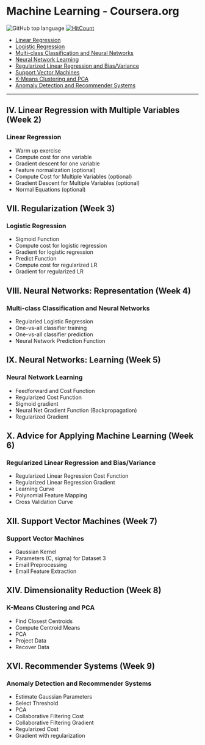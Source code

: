 # Machine Learning - Coursera.org

![GitHub top language](https://img.shields.io/github/languages/top/svoit/Machine_Learning)
[![HitCount](http://hits.dwyl.com/svoit/Machine_Learning.svg)](http://hits.dwyl.com/svoit/Machine_Learning)

- [Linear Regression](#linear-regression)
- [Logistic Regression](#logistic-regression)
- [Multi-class Classification and Neural Networks](#multi-class-classification-and-neural-networks)
- [Neural Network Learning](#neural-network-learning)
- [Regularized Linear Regression and Bias/Variance](#regularized-linear-regression-and-biasvariance)
- [Support Vector Machines](#support-vector-machines)
- [K-Means Clustering and PCA](#k-means-clustering-and-pca)
- [Anomaly Detection and Recommender Systems](#anomaly-detection-and-recommender-systems)

------


## IV. Linear Regression with Multiple Variables (Week 2)

### Linear Regression


 * Warm up exercise
 * Compute cost for one variable
 * Gradient descent for one variable
 * Feature normalization (optional)
 * Compute Cost for Multiple Variables (optional)
 * Gradient Descent for Multiple Variables (optional)
 * Normal Equations (optional)


## VII. Regularization (Week 3)

### Logistic Regression


 * Sigmoid Function
 * Compute cost for logistic regression
 * Gradient for logistic regression
 * Predict Function
 * Compute cost for regularized LR
 * Gradient for regularized LR


## VIII. Neural Networks: Representation (Week 4)

### Multi-class Classification and Neural Networks

 * Regularied Logistic Regression
 * One-vs-all classifier training
 * One-vs-all classifier prediction
 * Neural Network Prediction Function


## IX. Neural Networks: Learning (Week 5)

### Neural Network Learning

 * Feedforward and Cost Function
 * Regularized Cost Function
 * Sigmoid gradient
 * Neural Net Gradient Function (Backpropagation)
 * Regularized Gradient


## X. Advice for Applying Machine Learning (Week 6)

### Regularized Linear Regression and Bias/Variance

 * Regularized Linear Regression Cost Function
 * Regularized Linear Regression Gradient
 * Learning Curve
 * Polynomial Feature Mapping
 * Cross Validation Curve


## XII. Support Vector Machines (Week 7)

### Support Vector Machines

 * Gaussian Kernel
 * Parameters (C, sigma) for Dataset 3
 * Email Preprocessing
 * Email Feature Extraction


## XIV. Dimensionality Reduction (Week 8)

### K-Means Clustering and PCA

 * Find Closest Centroids
 * Compute Centroid Means
 * PCA
 * Project Data
 * Recover Data


## XVI. Recommender Systems (Week 9)

### Anomaly Detection and Recommender Systems

 * Estimate Gaussian Parameters
 * Select Threshold
 * PCA
 * Collaborative Filtering Cost
 * Collaborative Filtering Gradient
 * Regularized Cost
 * Gradient with regularization

